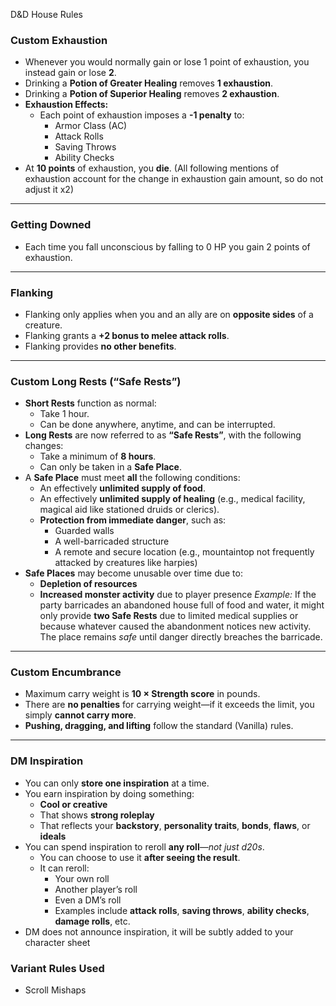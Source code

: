 D&D House Rules

### **Custom Exhaustion**
- Whenever you would normally gain or lose 1 point of exhaustion, you instead gain or lose **2**.
- Drinking a **Potion of Greater Healing** removes **1 exhaustion**.  
- Drinking a **Potion of Superior Healing** removes **2 exhaustion**.
- **Exhaustion Effects:**
    - Each point of exhaustion imposes a **-1 penalty** to:
        - Armor Class (AC)
        - Attack Rolls
        - Saving Throws
        - Ability Checks
- At **10 points** of exhaustion, you **die**.
(All following mentions of exhaustion account for the change in exhaustion gain amount, so do not adjust it x2)

---
### **Getting Downed**
- Each time you fall unconscious by falling to 0 HP you gain 2 points of exhaustion.

---
### **Flanking**
- Flanking only applies when you and an ally are on **opposite sides** of a creature.
- Flanking grants a **+2 bonus to melee attack rolls**.
- Flanking provides **no other benefits**.

---
### **Custom Long Rests (“Safe Rests”)**
- **Short Rests** function as normal:
    - Take 1 hour.
    - Can be done anywhere, anytime, and can be interrupted.
- **Long Rests** are now referred to as **“Safe Rests”**, with the following changes:
    - Take a minimum of **8 hours**.
    - Can only be taken in a **Safe Place**.
- A **Safe Place** must meet **all** the following conditions:
    - An effectively **unlimited supply of food**.
    - An effectively **unlimited supply of healing** (e.g., medical facility, magical aid like stationed druids or clerics).
    - **Protection from immediate danger**, such as:
        - Guarded walls
        - A well-barricaded structure
        - A remote and secure location (e.g., mountaintop not frequently attacked by creatures like harpies)
- **Safe Places** may become unusable over time due to:
    - **Depletion of resources**
    - **Increased monster activity** due to player presence
    _Example:_ If the party barricades an abandoned house full of food and water, it might only provide **two Safe Rests** due to limited medical supplies or because whatever caused the abandonment notices new activity. The place remains _safe_ until danger directly breaches the barricade.

---
### **Custom Encumbrance**
- Maximum carry weight is **10 × Strength score** in pounds.  
- There are **no penalties** for carrying weight—if it exceeds the limit, you simply **cannot carry more**.
- **Pushing, dragging, and lifting** follow the standard (Vanilla) rules.

---
### **DM Inspiration**
- You can only **store one inspiration** at a time.
- You earn inspiration by doing something:
    - **Cool or creative**
    - That shows **strong roleplay**
    - That reflects your **backstory**, **personality traits**, **bonds**, **flaws**, or **ideals**
- You can spend inspiration to reroll **any roll**—_not just d20s_.
    - You can choose to use it **after seeing the result**.
    - It can reroll:
        - Your own roll
        - Another player’s roll
        - Even a DM’s roll
        - Examples include **attack rolls**, **saving throws**, **ability checks**, **damage rolls**, etc.
- DM does not announce inspiration, it will be subtly added to your character sheet 
### **Variant Rules Used**
- Scroll Mishaps
